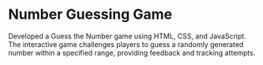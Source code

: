 # Number Guessing Game
Developed a Guess the Number game using HTML, CSS, and JavaScript. The interactive game challenges players to guess a randomly generated number within a specified range, providing feedback and tracking attempts.
